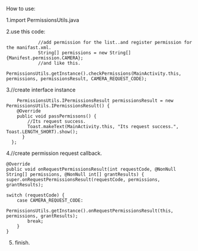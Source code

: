 How to use:

1.import PermissionsUtils.java

2.use this code:

                //add permission for the list..and register permission for the manifast.xml. 
                String[] permissions = new String[]{Manifest.permission.CAMERA};
                //and like this.
                PermissionsUtils.getInstance().checkPermissions(MainActivity.this, permissions, permissionsResult, CAMERA_REQUEST_CODE);
                
3.//create interface instance

        PermissionsUtils.IPermissionsResult permissionsResult = new PermissionsUtils.IPermissionsResult() {
        @Override
        public void passPermissons() {
            //Its request success.
            Toast.makeText(MainActivity.this, "Its request success.", Toast.LENGTH_SHORT).show();
          }
      };
    
4.//create permission request callback.

    @Override
    public void onRequestPermissionsResult(int requestCode, @NonNull String[] permissions, @NonNull int[] grantResults) {
    super.onRequestPermissionsResult(requestCode, permissions, grantResults);

    switch (requestCode) {
        case CAMERA_REQUEST_CODE:
            PermissionsUtils.getInstance().onRequestPermissionsResult(this, permissions, grantResults);
            break;
        }
    }
    
5. finish.

